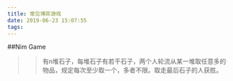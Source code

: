 ```yaml
---
title: 常见博弈游戏
date: 2019-06-23 15:07:55
tags:
---
```

##Nim Game
>>有n堆石子，每堆石子有若干石子，两个人轮流从某一堆取任意多的物品，规定每次至少取一个，多者不限。取走最后石子的人获胜。